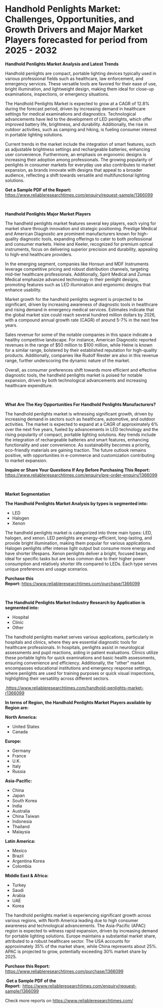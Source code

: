 <p><h1>Handhold Penlights Market: Challenges, Opportunities, and Growth Drivers and Major Market Players forecasted for period from 2025 - 2032</h1></p><p><strong>Handhold Penlights Market Analysis and Latest Trends</strong></p>
<p><p>Handhold penlights are compact, portable lighting devices typically used in various professional fields such as healthcare, law enforcement, and emergency services. These versatile tools are favored for their ease of use, bright illumination, and lightweight design, making them ideal for close-up examinations, inspections, or emergency situations. </p><p>The Handhold Penlights Market is expected to grow at a CAGR of 12.8% during the forecast period, driven by increasing demand in healthcare settings for medical examinations and diagnostics. Technological advancements have led to the development of LED penlights, which offer improved battery life, brightness, and durability. Additionally, the rise in outdoor activities, such as camping and hiking, is fueling consumer interest in portable lighting solutions.</p><p>Current trends in the market include the integration of smart features, such as adjustable brightness settings and rechargeable batteries, enhancing user convenience. Furthermore, an emphasis on ergonomic designs is increasing their adoption among professionals. The growing popularity of penlights in consumer markets for everyday use also contributes to market expansion, as brands innovate with designs that appeal to a broader audience, reflecting a shift towards versatile and multifunctional lighting solutions.</p></p>
<p><strong>Get a Sample PDF of the Report:&nbsp;</strong> <a href="https://www.reliableresearchtimes.com/enquiry/request-sample/1366099?utm_campaign=2981&utm_medium=2&utm_source=Github&utm_content=ia&utm_term=22032025&utm_id=handhold-penlights">https://www.reliableresearchtimes.com/enquiry/request-sample/1366099</a></p>
<p>&nbsp;</p>
<p><strong>Handhold Penlights Major Market Players</strong></p>
<p><p>The handheld penlights market features several key players, each vying for market share through innovation and strategic positioning. Prestige Medical and American Diagnostic are prominent manufacturers known for high-quality diagnostic tools, expanding offerings to cater to both professional and consumer markets. Heine and Keeler, recognized for premium optical instruments, focus on delivering superior precision and durability, appealing to high-end healthcare providers.</p><p>In the emerging segment, companies like Honsun and MDF Instruments leverage competitive pricing and robust distribution channels, targeting mid-tier healthcare professionals. Additionally, Spirit Medical and Zumax Medical emphasize advanced technology in their penlight designs, promoting features such as LED illumination and ergonomic designs that enhance usability.</p><p>Market growth for the handheld penlights segment is projected to be significant, driven by increasing awareness of diagnostic tools in healthcare and rising demand in emergency medical services. Estimates indicate that the global market size could reach several hundred million dollars by 2026, with a compound annual growth rate (CAGR) of around 5-7% in the next few years.</p><p>Sales revenue for some of the notable companies in this space indicate a healthy competitive landscape. For instance, American Diagnostic reported revenues in the range of $50 million to $100 million, while Heine is known for a similar range, bolstered by their established reputation for high-quality products. Additionally, companies like Rudolf Riester are also in this revenue range, further underscoring the dynamic nature of the market.</p><p>Overall, as consumer preferences shift towards more efficient and effective diagnostic tools, the handheld penlights market is poised for notable expansion, driven by both technological advancements and increasing healthcare expenditure.</p></p>
<p>&nbsp;</p>
<p><strong>What Are The Key Opportunities For Handhold Penlights Manufacturers?</strong></p>
<p><p>The handhold penlights market is witnessing significant growth, driven by increasing demand in sectors such as healthcare, automotive, and outdoor activities. The market is expected to expand at a CAGR of approximately 6% over the next five years, fueled by advancements in LED technology and the rising popularity of compact, portable lighting solutions. Key trends include the integration of rechargeable batteries and smart features, enhancing functionality and user convenience. As sustainability becomes a priority, eco-friendly materials are gaining traction. The future outlook remains positive, with opportunities in e-commerce and customization contributing to market expansion.</p></p>
<p><strong>Inquire or Share Your Questions If Any Before Purchasing This Report:</strong> <a href="https://www.reliableresearchtimes.com/enquiry/pre-order-enquiry/1366099?utm_campaign=2981&utm_medium=2&utm_source=Github&utm_content=ia&utm_term=22032025&utm_id=handhold-penlights">https://www.reliableresearchtimes.com/enquiry/pre-order-enquiry/1366099</a></p>
<p>&nbsp;</p>
<p><strong>Market Segmentation</strong></p>
<p><strong>The Handhold Penlights Market Analysis by types is segmented into:</strong></p>
<p><ul><li>LED</li><li>Halogen</li><li>Xenon</li></ul></p>
<p><p>The handheld penlights market is categorized into three main types: LED, halogen, and xenon. LED penlights are energy-efficient, long-lasting, and provide bright illumination, making them popular for various applications. Halogen penlights offer intense light output but consume more energy and have shorter lifespans. Xenon penlights deliver a bright, focused beam, ideal for specific tasks but are less common due to their higher power consumption and relatively shorter life compared to LEDs. Each type serves unique preferences and usage scenarios.</p></p>
<p><strong>Purchase this Report:&nbsp;</strong><a href="https://www.reliableresearchtimes.com/purchase/1366099?utm_campaign=2981&utm_medium=2&utm_source=Github&utm_content=ia&utm_term=22032025&utm_id=handhold-penlights">https://www.reliableresearchtimes.com/purchase/1366099</a></p>
<p>&nbsp;</p>
<p><strong>The Handhold Penlights Market Industry Research by Application is segmented into:</strong></p>
<p><ul><li>Hospital</li><li>Clinic</li><li>Other</li></ul></p>
<p><p>The handhold penlights market serves various applications, particularly in hospitals and clinics, where they are essential diagnostic tools for healthcare professionals. In hospitals, penlights assist in neurological assessments and pupil reactions, aiding in patient evaluations. Clinics utilize these portable lights for quick examinations and basic health assessments, ensuring convenience and efficiency. Additionally, the "other" market encompasses educational institutions and emergency response settings, where penlights are used for training purposes or quick visual inspections, highlighting their versatility across different sectors.</p></p>
<p><a href="https://www.reliableresearchtimes.com/handhold-penlights-market-r1366099?utm_campaign=2981&utm_medium=2&utm_source=Github&utm_content=ia&utm_term=22032025&utm_id=handhold-penlights">&nbsp;https://www.reliableresearchtimes.com/handhold-penlights-market-r1366099</a></p>
<p><strong>In terms of Region, the Handhold Penlights Market Players available by Region are:</strong></p>
<p>
    <p> <strong> North America: </strong>
        <ul>
            <li>United States</li>
            <li>Canada</li>
        </ul>
        </p> 
    <p> <strong> Europe: </strong>
        <ul>
            <li>Germany</li>
            <li>France</li>
            <li>U.K.</li>
            <li>Italy</li>
            <li>Russia</li>
        </ul>
        </p> 
    <p> <strong> Asia-Pacific: </strong>
        <ul>
            <li>China</li>
            <li>Japan</li>
            <li>South Korea</li>
            <li>India</li>
            <li>Australia</li>
            <li>China Taiwan</li>
            <li>Indonesia</li>
            <li>Thailand</li>
            <li>Malaysia</li>
        </ul>
        </p> 
    <p> <strong> Latin America: </strong>
        <ul>
            <li>Mexico</li>
            <li>Brazil</li>
            <li>Argentina Korea</li>
            <li>Colombia</li>
        </ul>
        </p> 
    <p> <strong> Middle East & Africa: </strong>
        <ul>
            <li>Turkey</li>
            <li>Saudi</li>
            <li>Arabia</li>
            <li>UAE</li>
            <li>Korea</li>
        </ul>
    </p>
    </p>
<p><p>The handhold penlights market is experiencing significant growth across various regions, with North America leading due to high consumer awareness and technological advancements. The Asia-Pacific (APAC) region is expected to witness rapid expansion, driven by increasing demand for portable lighting solutions. Europe maintains a substantial market share, attributed to a robust healthcare sector. The USA accounts for approximately 35% of the market share, while China represents about 25%. APAC is projected to grow, potentially exceeding 30% market share by 2025.</p></p>
<p><strong>Purchase this Report: </strong><a href="https://www.reliableresearchtimes.com/purchase/1366099?utm_campaign=2981&utm_medium=2&utm_source=Github&utm_content=ia&utm_term=22032025&utm_id=handhold-penlights">https://www.reliableresearchtimes.com/purchase/1366099</a></p>
<p>&nbsp;<strong>Get a Sample PDF of the Report:&nbsp;&nbsp;</strong><a href="https://www.reliableresearchtimes.com/enquiry/request-sample/1366099?utm_campaign=2981&utm_medium=2&utm_source=Github&utm_content=ia&utm_term=22032025&utm_id=handhold-penlights">https://www.reliableresearchtimes.com/enquiry/request-sample/1366099</a></p>
<p><strong></strong></p>
<p>Check more reports on <a href="https://www.reliableresearchtimes.com/?utm_campaign=2981&utm_medium=2&utm_source=Github&utm_content=ia&utm_term=22032025&utm_id=handhold-penlights">https://www.reliableresearchtimes.com/</a></p>